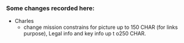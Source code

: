 ### Some changes recorded here:

- Charles
  - change mission constrains for picture up to 150 CHAR (for links purpose), Legal info and key info up t o250 CHAR.
